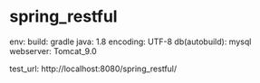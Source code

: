 # spring_restful

env:
	build:
		gradle
	java:
		1.8
	encoding:
		UTF-8
	db(autobuild):
		mysql
	webserver:
		Tomcat_9.0

test_url:
	http://localhost:8080/spring_restful/